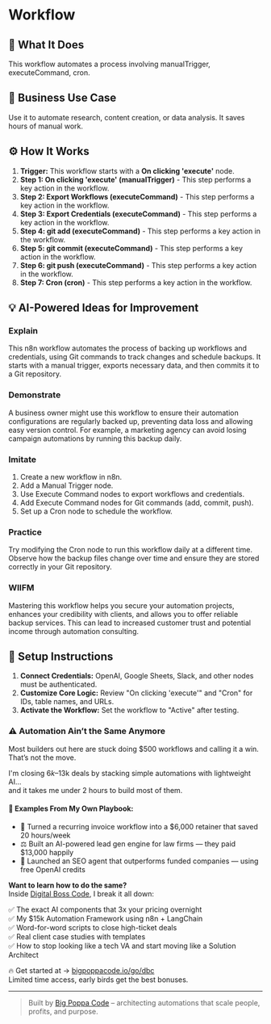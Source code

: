 # Workflow

## 🚀 What It Does
This workflow automates a process involving manualTrigger, executeCommand, cron.

## 💼 Business Use Case
Use it to automate research, content creation, or data analysis. It saves hours of manual work.

## ⚙️ How It Works
1.  **Trigger:** This workflow starts with a **On clicking 'execute'** node.
2. **Step 1: On clicking 'execute' (manualTrigger)** - This step performs a key action in the workflow.
3. **Step 2: Export Workflows (executeCommand)** - This step performs a key action in the workflow.
4. **Step 3: Export Credentials (executeCommand)** - This step performs a key action in the workflow.
5. **Step 4: git add (executeCommand)** - This step performs a key action in the workflow.
6. **Step 5: git commit (executeCommand)** - This step performs a key action in the workflow.
7. **Step 6: git push (executeCommand)** - This step performs a key action in the workflow.
8. **Step 7: Cron (cron)** - This step performs a key action in the workflow.

## 💡 AI-Powered Ideas for Improvement
### Explain
This n8n workflow automates the process of backing up workflows and credentials, using Git commands to track changes and schedule backups. It starts with a manual trigger, exports necessary data, and then commits it to a Git repository.

### Demonstrate
A business owner might use this workflow to ensure their automation configurations are regularly backed up, preventing data loss and allowing easy version control. For example, a marketing agency can avoid losing campaign automations by running this backup daily.

### Imitate
1. Create a new workflow in n8n.
2. Add a Manual Trigger node.
3. Use Execute Command nodes to export workflows and credentials.
4. Add Execute Command nodes for Git commands (add, commit, push).
5. Set up a Cron node to schedule the workflow.

### Practice
Try modifying the Cron node to run this workflow daily at a different time. Observe how the backup files change over time and ensure they are stored correctly in your Git repository.

### WIIFM
Mastering this workflow helps you secure your automation projects, enhances your credibility with clients, and allows you to offer reliable backup services. This can lead to increased customer trust and potential income through automation consulting.

## 🔧 Setup Instructions
1. **Connect Credentials:** OpenAI, Google Sheets, Slack, and other nodes must be authenticated.
2. **Customize Core Logic:** Review "On clicking 'execute'" and "Cron" for IDs, table names, and URLs.
3. **Activate the Workflow:** Set the workflow to "Active" after testing.

### ⚠️ Automation Ain’t the Same Anymore

Most builders out here are stuck doing $500 workflows and calling it a win.  
That’s not the move.  

I'm closing $6k–$13k deals by stacking simple automations with lightweight AI...  
and it takes me under 2 hours to build most of them.

#### 🧠 Examples From My Own Playbook:
- 🔁 Turned a recurring invoice workflow into a $6,000 retainer that saved 20 hours/week  
- ⚖️ Built an AI-powered lead gen engine for law firms — they paid $13,000 happily  
- 🚀 Launched an SEO agent that outperforms funded companies — using free OpenAI credits  

**Want to learn how to do the same?**  
Inside [Digital Boss Code](https://bigpoppacode.io/go/dbc), I break it all down:

✅ The exact AI components that 3x your pricing overnight  
✅ My $15k Automation Framework using n8n + LangChain  
✅ Word-for-word scripts to close high-ticket deals  
✅ Real client case studies with templates  
✅ How to stop looking like a tech VA and start moving like a Solution Architect  

🔥 Get started at → [bigpoppacode.io/go/dbc](https://bigpoppacode.io/go/dbc)  
Limited time access, early birds get the best bonuses.

---
> Built by [Big Poppa Code](https://bigpoppacode.io) – architecting automations that scale people, profits, and purpose.
